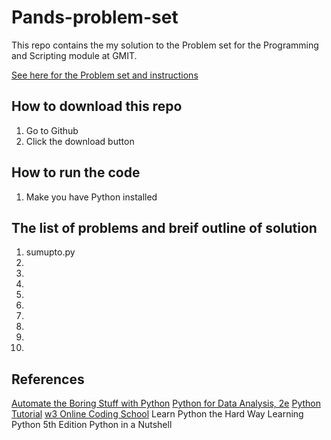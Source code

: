 # Pands-problem-set

This repo contains the my solution to the Problem set for the Programming and Scripting module at GMIT.

[See here for the Problem set and instructions](https://github.com/ianmcloughlin/problems-pands-2019/raw/master/problems.pdf)

## How to download this repo
1. Go to Github
2. Click the download button

## How to run the code
1. Make you have Python installed

## The list of problems and breif outline of solution 
1. sumupto.py 
2.
3.
4.
5.
6.
7.
8.
9.
10.

## References

[Automate the Boring Stuff with Python](https://automatetheboringstuff.com/)
[Python for Data Analysis, 2e](https://www.bookdepository.com/Python-for-Data-Analysis-2e-Wes-McKinney/9781491957660?redirected=true&utm_medium=Google&utm_campaign=Base1&utm_source=IE&utm_content=Python-for-Data-Analysis-2e&selectCurrency=EUR&w=AFFPAU96Q2VP05A80381&pdg=pla-104399445939:kwd-104399445939:cmp-711089934:adg-37476253379:crv-163904732377:pid-9781491957660:dev-c&gclid=CjwKCAiAiJPkBRAuEiwAEDXZZT72W6wFgoJjZ876F2c0lLHOjyhXNT-ybD4lmSzpbWpF6qrAi0zIDhoCDdMQAvD_BwE)
[Python Tutorial](https://docs.python.org/3/tutorial/)
[w3 Online Coding School](https://www.w3schools.com/python/default.asp)
Learn Python the Hard Way
Learning Python 5th Edition
Python in a Nutshell

